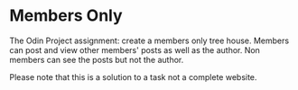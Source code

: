 # Members Only
The Odin Project assignment: create a members only tree house.  Members can post and view other members' posts as well as the author.  Non members can see the posts but not the author.

Please note that this is a solution to a task not a complete website.
